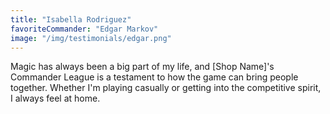 ```yaml
---
title: "Isabella Rodriguez"
favoriteCommander: "Edgar Markov"
image: "/img/testimonials/edgar.png"
---
```


Magic has always been a big part of my life, and [Shop Name]'s Commander League is a testament to how the game can bring people together. Whether I'm playing casually or getting into the competitive spirit, I always feel at home.
